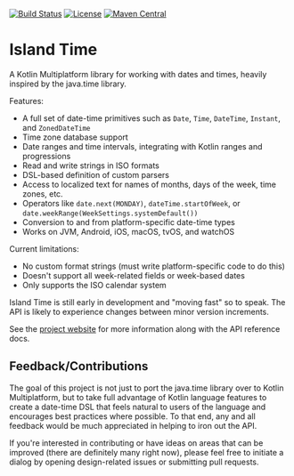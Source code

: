 [![Build Status](https://github.com/erikc5000/island-time/workflows/Publish/badge.svg)](https://github.com/erikc5000/island-time/actions?query=workflow%3APublish) [![License](https://img.shields.io/badge/license-Apache%202.0-blue.svg)](https://opensource.org/licenses/Apache-2.0) [![Maven Central](https://maven-badges.herokuapp.com/maven-central/io.islandtime/core/badge.svg)](https://maven-badges.herokuapp.com/maven-central/io.islandtime/core)

# Island Time

A Kotlin Multiplatform library for working with dates and times, heavily inspired by the java.time library.

Features:
- A full set of date-time primitives such as `Date`, `Time`, `DateTime`, `Instant`, and `ZonedDateTime`
- Time zone database support
- Date ranges and time intervals, integrating with Kotlin ranges and progressions
- Read and write strings in ISO formats
- DSL-based definition of custom parsers
- Access to localized text for names of months, days of the week, time zones, etc.
- Operators like `date.next(MONDAY)`, `dateTime.startOfWeek`, or `date.weekRange(WeekSettings.systemDefault())`
- Conversion to and from platform-specific date-time types
- Works on JVM, Android, iOS, macOS, tvOS, and watchOS

Current limitations:
- No custom format strings (must write platform-specific code to do this)
- Doesn't support all week-related fields or week-based dates
- Only supports the ISO calendar system

Island Time is still early in development and "moving fast" so to speak. The API is likely to experience changes between minor version increments.

See the [project website](https://islandtime.io) for more information along with the API reference docs.

## Feedback/Contributions

The goal of this project is not just to port the java.time library over to Kotlin Multiplatform, but to take full advantage of Kotlin language features to create a date-time DSL that feels natural to users of the language and encourages best practices where possible. To that end, any and all feedback would be much appreciated in helping to iron out the API.

If you're interested in contributing or have ideas on areas that can be improved (there are definitely many right now), please feel free to initiate a dialog by opening design-related issues or submitting pull requests.

